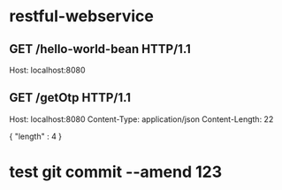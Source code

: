 # restful-webservice

## GET /hello-world-bean HTTP/1.1

Host: localhost:8080

## GET /getOtp HTTP/1.1

Host: localhost:8080
Content-Type: application/json
Content-Length: 22

{
"length" : 4
}

# test git commit --amend 123
